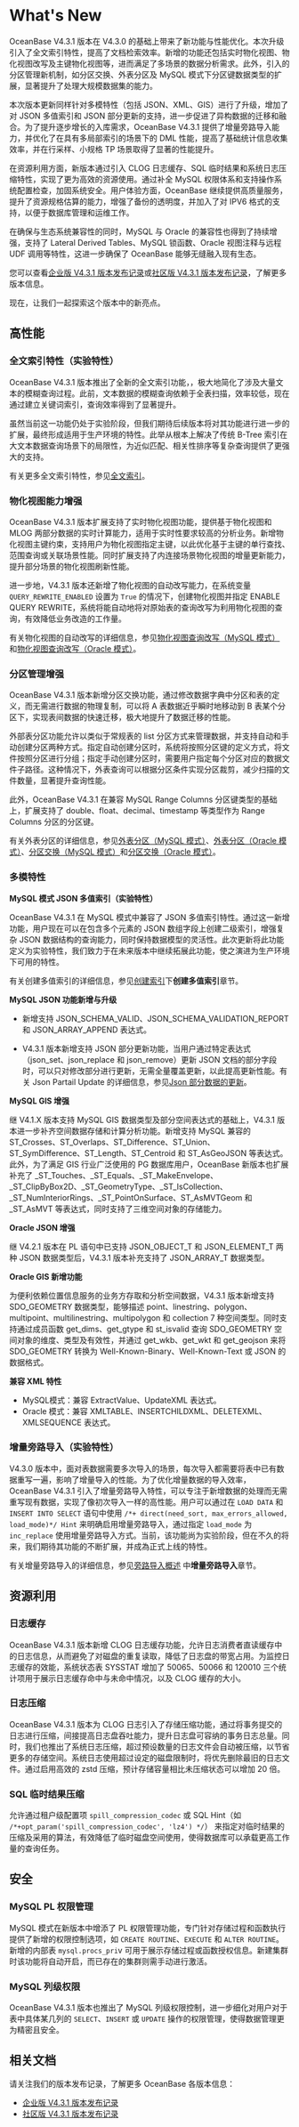 # What's New

OceanBase V4.3.1 版本在 V4.3.0 的基础上带来了新功能与性能优化。本次升级引入了全文索引特性，提高了文档检索效率。新增的功能还包括实时物化视图、物化视图改写及主键物化视图等，进而满足了多场景的数据分析需求。此外，引入的分区管理新机制，如分区交换、外表分区及 MySQL 模式下分区键数据类型的扩展，显著提升了处理大规模数据集的能力。

本次版本更新同样针对多模特性（包括 JSON、XML、GIS）进行了升级，增加了对 JSON 多值索引和 JSON 部分更新的支持，进一步促进了异构数据的迁移和融合。为了提升逐步增长的入库需求，OceanBase V4.3.1 提供了增量旁路导入能力，并优化了在具有多局部索引的场景下的 DML 性能，提高了基础统计信息收集效率，并在行采样、小规格 TP 场景取得了显著的性能提升。

在资源利用方面，新版本通过引入 CLOG 日志缓存、SQL 临时结果和系统日志压缩特性，实现了更为高效的资源使用。通过补全 MySQL 权限体系和支持操作系统配置检查，加固系统安全。用户体验方面，OceanBase 继续提供高质量服务，提升了资源规格估算的能力，增强了备份的透明度，并加入了对 IPV6 格式的支持，以便于数据库管理和运维工作。

在确保与生态系统兼容性的同时，MySQL 与 Oracle 的兼容性也得到了持续增强，支持了 Lateral Derived Tables、MySQL 锁函数、Oracle 视图注释与远程 UDF 调用等特性，这进一步确保了 OceanBase 能够无缝融入现有生态。

您可以查看[企业版 V4.3.1 版本发布记录](https://www.oceanbase.com/product/oceanbase-database-rn/releaseNote#V4.3.1)或[社区版 V4.3.1 版本发布记录](https://www.oceanbase.com/product/oceanbase-database-community-rn/releaseNote#V4.3.1)，了解更多版本信息。

现在，让我们一起探索这个版本中的新亮点。

## 高性能

### 全文索引特性（实验特性）

OceanBase V4.3.1 版本推出了全新的全文索引功能，，极大地简化了涉及大量文本的模糊查询过程。此前，文本数据的模糊查询依赖于全表扫描，效率较低，现在通过建立关键词索引，查询效率得到了显著提升。

虽然当前这一功能仍处于实验阶段，但我们期待后续版本将对其功能进行进一步的扩展，最终形成适用于生产环境的特性。此举从根本上解决了传统 B-Tree 索引在大文本数据查询场景下的局限性，为近似匹配、相关性排序等复杂查询提供了更强大的支持。

有关更多全文索引特性，参见[全文索引](700.reference/100.oceanbase-database-concepts/400.database-objects/200.database-objects-of-mysql-mode/300.index-of-oracle-mode/320.full-text-indexes-of-mysql-mode-in-concepts.md)。

### 物化视图能力增强

OceanBase V4.3.1 版本扩展支持了实时物化视图功能，提供基于物化视图和 MLOG 两部分数据的实时计算能力，适用于实时性要求较高的分析业务。新增物化视图主键约束，支持用户为物化视图指定主键，以此优化基于主键的单行查找、范围查询或关联场景性能。同时扩展支持了内连接场景物化视图的增量更新能力，提升部分场景的物化视图刷新性能。

进一步地，V4.3.1 版本还新增了物化视图的自动改写能力，在系统变量` QUERY_REWRITE_ENABLED` 设置为 `True` 的情况下，创建物化视图并指定 ENABLE QUERY REWRITE，系统将能自动地将对原始表的查询改写为利用物化视图的查询，有效降低业务改造的工作量。

有关物化视图的自动改写的详细信息，参见[物化视图查询改写（MySQL 模式）](700.reference/300.database-object-management/100.manage-object-of-mysql-mode/600.manage-views-of-mysql-mode/200.manage-materialized-views-of-mysql-mode/100.materialized-views-of-mysql-mode/600.materialized-views-rewrite-of-mysql-mode.md) 和[物化视图查询改写（Oracle 模式）](700.reference/300.database-object-management/200.manage-object-of-oracle-mode/500.manage-views-of-oracle-mode/200.manage-materialized-views-of-oracle-mode/100.materialized-views-of-oracle-mode/600.materialized-views-rewrite-of-oracle-mode.md)。

### 分区管理增强

OceanBase V4.3.1 版本新增分区交换功能，通过修改数据字典中分区和表的定义，而无需进行数据的物理复制，可以将 A 表数据近乎瞬时地移动到 B 表某个分区下，实现表间数据的快速迁移，极大地提升了数据迁移的性能。

外部表分区功能允许以类似于常规表的 list 分区方式来管理数据，并支持自动和手动创建分区两种方式。指定自动创建分区时，系统将按照分区键的定义方式，将文件按照分区进行分组；指定手动创建分区时，需要用户指定每个分区对应的数据文件子路径。这种情况下，外表查询可以根据分区条件实现分区裁剪，减少扫描的文件数量，显著提升查询性能。

此外，OceanBase V4.3.1 在兼容 MySQL Range Columns 分区键类型的基础上，扩展支持了 double、float、decimal、timestamp 等类型作为 Range Columns 分区的分区键。

有关外表分区的详细信息，参见[外表分区（MySQL 模式）](700.reference/100.oceanbase-database-concepts/400.database-objects/200.database-objects-of-mysql-mode/400.partition-of-mysql-mode/500.surface-partition-mysql-mode.md)、[外表分区（Oracle 模式）](700.reference/100.oceanbase-database-concepts/400.database-objects/100.database-objects-of-oracle-mode/400.partition-of-oracle-mode/500.surface-partition-oracle-mode.md)、[分区交换（MySQL 模式）](700.reference/300.database-object-management/100.manage-object-of-mysql-mode/300.manage-partitions-of-mysql-mode/1000.exchange-partition-of-mysql-mode.md)和[分区交换（Oracle 模式）](700.reference/300.database-object-management/200.manage-object-of-oracle-mode/200.manage-partitions-of-oracle-mode/1000.exchange-partition-of-oracle-mode.md)。

### 多模特性

**MySQL 模式 JSON 多值索引（实验特性）**

OceanBase V4.3.1 在 MySQL 模式中兼容了 JSON 多值索引特性。通过这一新增功能，用户现在可以在包含多个元素的 JSON 数组字段上创建二级索引，增强复杂 JSON 数据结构的查询能力，同时保持数据模型的灵活性。此次更新将此功能定义为实验特性，我们致力于在未来版本中继续拓展此功能，使之演进为生产环境下可用的特性。

有关创建多值索引的详细信息，参见[创建索引](700.reference/300.database-object-management/100.manage-object-of-mysql-mode/500.manage-indexes-of-mysql-mode/200.create-an-index-of-mysql-mode.md)下**创建多值索引**章节。

**MySQL JSON 功能新增与升级**

- 新增支持 JSON_SCHEMA_VALID、JSON_SCHEMA_VALIDATION_REPORT 和 JSON_ARRAY_APPEND 表达式。

- V4.3.1 版本新增支持 JSON 部分更新功能，当用户通过特定表达式（json_set、json_replace 和 json_remove）更新 JSON 文档的部分字段时，可以只对修改部分进行更新，无需全量覆盖更新，以此提高更新性能。有关 Json Partail Update 的详细信息，参见[Json 部分数据的更新](700.reference/500.sql-reference/100.sql-syntax/200.common-tenant-of-mysql-mode/100.basic-elements-of-mysql-mode/100.data-type-of-mysql-mode/800.json-formatted-data-type-of-mysql-mode/500.json-partial-update-of-mysql-mode.md)。

**MySQL GIS 增强**

继 V4.1.X 版本支持 MySQL GIS 数据类型及部分空间表达式的基础上，V4.3.1 版本进一步补齐空间数据存储和计算分析功能。新增支持 MySQL 兼容的 ST_Crosses、ST_Overlaps、ST_Difference、ST_Union、ST_SymDifference、ST_Length、ST_Centroid 和 ST_AsGeoJSON 等表达式。此外，为了满足 GIS 行业广泛使用的 PG 数据库用户，OceanBase 新版本也扩展补充了 _ST_Touches、_ST_Equals、_ST_MakeEnvelope、_ST_ClipByBox2D、_ST_GeometryType、_ST_IsCollection、_ST_NumInteriorRings、_ST_PointOnSurface、ST_AsMVTGeom 和 _ST_AsMVT 等表达式，同时支持了三维空间对象的存储能力。

**Oracle JSON 增强**

继 V4.2.1 版本在 PL 语句中已支持 JSON_OBJECT_T 和 JSON_ELEMENT_T 两种 JSON 数据类型后，V4.3.1 版本补充支持了 JSON_ARRAY_T 数据类型。

**Oracle GIS 新增功能**

为便利依赖位置信息服务的业务方存取和分析空间数据，V4.3.1 版本新增支持 SDO_GEOMETRY 数据类型，能够描述 point、linestring、polygon、multipoint、multilinestring、multipolygon 和 collection 7 种空间类型。同时支持通过成员函数 get_dims、get_gtype 和 st_isvalid 查询 SDO_GEOMETRY 空间对象的维度、类型及有效性，并通过 get_wkb、get_wkt 和 get_geojson 来将 SDO_GEOMETRY 转换为 Well-Known-Binary、Well-Known-Text 或 JSON 的数据格式。

**兼容 XML 特性**

- MySQL模式：兼容 ExtractValue、UpdateXML 表达式。
- Oracle 模式：兼容 XMLTABLE、INSERTCHILDXML、DELETEXML、XMLSEQUENCE 表达式。

### 增量旁路导入（实验特性）

V4.3.0 版本中，面对表数据需要多次导入的场景，每次导入都需要将表中已有数据重写一遍，影响了增量导入的性能。为了优化增量数据的导入效率，OceanBase V4.3.1 引入了增量旁路导入特性，可以专注于新增数据的处理而无需重写现有数据，实现了像初次导入一样的高性能。用户可以通过在 `LOAD DATA` 和 `INSERT INTO SELECT` 语句中使用 `/*+ direct(need_sort, max_errors_allowed, load_mode)*/ Hint` 来明确启用增量旁路导入，通过指定 `load_mode` 为 `inc_replace` 使用增量旁路导入方式。当前，该功能尚为实验阶段，但在不久的将来，我们期待其功能的不断扩展，并成為正式上线的特性。

有关增量旁路导入的详细信息，参见[旁路导入概述](500.data-migration/1100.bypass-import/100.overview-of-bypass-import.md) 中**增量旁路导入**章节。

## 资源利用

### 日志缓存

OceanBase V4.3.1 版本新增 CLOG 日志缓存功能，允许日志消费者直读缓存中的日志信息，从而避免了对磁盘的重复读取，降低了日志盘的带宽占用。为监控日志缓存的效能，系统状态表 SYSSTAT 增加了 50065、50066 和 120010 三个统计项用于展示日志缓存命中与未命中情况，以及 CLOG 缓存的大小。

### 日志压缩

OceanBase V4.3.1 版本为 CLOG 日志引入了存储压缩功能，通过将事务提交的日志进行压缩，间接提高日志盘吞吐能力，提升日志盘可容纳的事务日志总量。同时，我们也推出了系统日志压缩，超过预设数量的日志文件会自动被压缩，以节省更多的存储空间。系统日志使用超过设定的磁盘限制时，将优先删除最旧的日志文件。通过启用高效的 zstd 压缩，预计存储容量相比未压缩状态可以增加 20 倍。

### SQL 临时结果压缩

允许通过租户级配置项 `spill_compression_codec` 或 SQL Hint（如 `/*+opt_param('spill_compression_codec', 'lz4') */`） 来指定对临时结果的压缩及采用的算法，有效降低了临时磁盘空间使用，使得数据库可以承载更高工作量的查询任务。

## 安全

### MySQL PL 权限管理

MySQL 模式在新版本中增添了 PL 权限管理功能，专门针对存储过程和函数执行提供了新增的权限控制选项，如 `CREATE ROUTINE`、`EXECUTE` 和 `ALTER ROUTINE`。新增的内部表 `mysql.procs_pri`v 可用于展示存储过程或函数授权信息。新建集群时该功能将自动开启，而已存在的集群则需手动进行激活。

### MySQL 列级权限

OceanBase V4.3.1 版本也推出了 MySQL 列级权限控制，进一步细化对用户对于表中具体某几列的 `SELECT`、`INSERT` 或 `UPDATE` 操作的权限管理，使得数据管理更为精密且安全。

## 相关文档

请关注我们的版本发布记录，了解更多 OceanBase 各版本信息：

- [企业版 V4.3.1 版本发布记录](https://www.oceanbase.com/product/oceanbase-database-rn/releaseNote#V4.3.1)
- [社区版 V4.3.1 版本发布记录](https://www.oceanbase.com/product/oceanbase-database-community-rn/releaseNote#V4.3.1)
